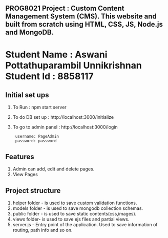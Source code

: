 PROG8021
Project : Custom Content Management System (CMS). 
This website and built from scratch using HTML, CSS, JS, Node.js and MongoDB.
-------------------------------
Student Name : Aswani Pottathuparambil Unnikrishnan
Student Id : 8858117
===================================================

Initial set ups
---------------
1. To Run : npm start server
2. To do DB set up : http://localhost:3000/initialize
3. To go to admin panel : http://localhost:3000/login

        username: PageAdmin
        password: password

Features
------------------
1. Admin can add, edit and delete pages.
2. View Pages


Project structure 
-------------------
1. helper folder - is used to save custom validation functions.
2. models folder - is used to save mongodb collection schemas.
3. public folder - is used to save static contents(css,images).
4. views folder-  is used to save ejs files and partial views. 
5. server.js - Entry point of the application. Used to save information of routing, path info and so on.

